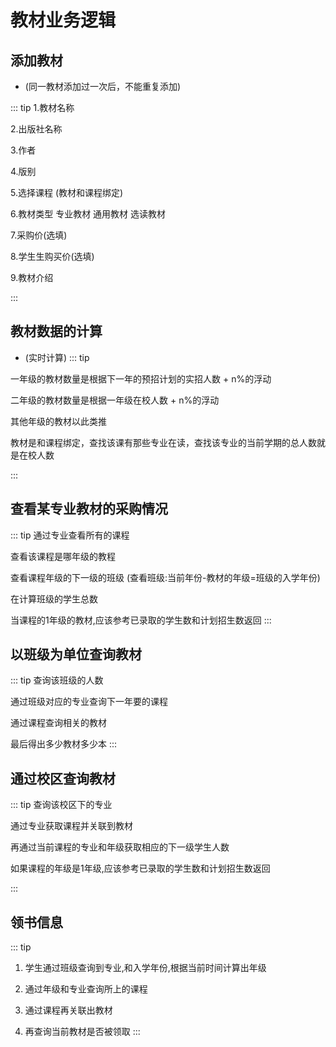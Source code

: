# 教材业务逻辑

## 添加教材 
- (同一教材添加过一次后，不能重复添加)

::: tip
1.教材名称

2.出版社名称

3.作者

4.版别

5.选择课程 (教材和课程绑定)

6.教材类型  专业教材  通用教材  选读教材

7.采购价(选填)

8.学生生购买价(选填)

9.教材介绍 
     
:::


## 教材数据的计算 
- (实时计算)
::: tip

一年级的教材数量是根据下一年的预招计划的实招人数 + n%的浮动

二年级的教材数量是根据一年级在校人数 + n%的浮动

其他年级的教材以此类推 

教材是和课程绑定，查找该课有那些专业在读，查找该专业的当前学期的总人数就是在校人数

:::


## 查看某专业教材的采购情况
::: tip
通过专业查看所有的课程
 
查看该课程是哪年级的教程
 
查看课程年级的下一级的班级 (查看班级:当前年份-教材的年级=班级的入学年份)
 
在计算班级的学生总数 
  
当课程的1年级的教材,应该参考已录取的学生数和计划招生数返回
:::



## 以班级为单位查询教材

::: tip
查询该班级的人数

通过班级对应的专业查询下一年要的课程

通过课程查询相关的教材

最后得出多少教材多少本
:::

## 通过校区查询教材

::: tip
查询该校区下的专业

通过专业获取课程并关联到教材

再通过当前课程的专业和年级获取相应的下一级学生人数

如果课程的年级是1年级,应该参考已录取的学生数和计划招生数返回

:::



## 领书信息
::: tip
1. 学生通过班级查询到专业,和入学年份,根据当前时间计算出年级

2. 通过年级和专业查询所上的课程

3. 通过课程再关联出教材

4. 再查询当前教材是否被领取
:::
